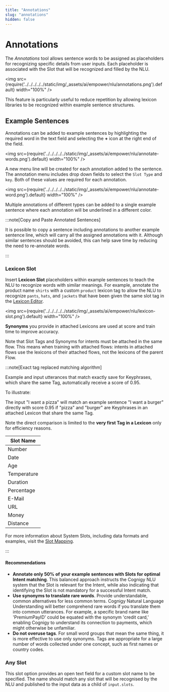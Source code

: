 ```yaml
---
title: "Annotations" 
slug: "annotations" 
hidden: false 
---
```

# Annotations

The _Annotations_ tool allows sentence words
to be assigned as placeholders for recognizing specific details from user inputs.
Each placeholder is associated with the Slot that will be recognized and filled by the NLU.

<img src={require('../../../../../static/img/_assets/ai/empower/nlu/annotations.png').default} width="100%" />

This feature is particularly useful to reduce repetition by allowing lexicon libraries to be recognized within example sentence structures.

## Example Sentences


Annotations can be added to example sentences by highlighting the required word in the text field and selecting the **+** icon at the right end of the field.

<img src={require('../../../../../static/img/_assets/ai/empower/nlu/annotate-words.png').default} width="100%" />

A new menu line will be created for each annotation added to the sentence. The annotation menu includes drop down fields to select the `Slot Type` and `key`. Both of these values are required for each annotation.

<img src={require('../../../../../static/img/_assets/ai/empower/nlu/annotate-word.png').default} width="100%" />

Multiple annotations of different types can be added to a single example sentence where each annotation will be underlined in a different color. 

:::note[Copy and Paste Annotated Sentences]

  It is possible to copy a sentence including annotations to another example sentence line, which will carry all the assigned annotations with it. Although similar sentences should be avoided, this can help save time by reducing the need to re-annotate words.

:::




### Lexicon Slot

Insert **Lexicon Slot** placeholders within example sentences to teach the NLU to recognize words with similar meanings. For example, annotate the product name `shirts` with a custom `product` lexicon tag to allow the NLU to recognize `pants`, `hats`, and `jackets` that have been given the same slot tag in the [Lexicon Editor](../../../empower/nlu/slots-and-lexicons/lexicons.md).

<img src={require('../../../../../static/img/_assets/ai/empower/nlu/lexicon-slot.png').default} width="100%" />

**Synonyms** you provide in attached Lexicons are used at score and train time to improve accuracy.

Note that Slot Tags and Synonyms for intents must be attached in the same flow. This means when training with attached flows: intents in attached flows use the lexicons of their attached flows, not the lexicons of the parent Flow.

:::note[Exact tag replaced matching algorithm]

  Example and input utterances that match exactly save for Keyphrases, which share the same Tag, automatically receive a score of 0.95.

  To illustrate:

  The input "I want a pizza" will match an example sentence "I want a burger" directly with score 0.95 if "pizza" and "burger" are Keyphrases in an attached Lexicon that share the same Tag.

  Note the direct comparison is limited to the **very first Tag in a Lexicon** only for efficiency reasons.

  | Slot Name   |
  |-------------|
  | Number      |
  | Date        |
  | Age         |
  | Temperature |
  | Duration    |
  | Percentage  |
  | E-Mail      |
  | URL         |
  | Money       |
  | Distance    |

  For more information about System Slots, including data formats and examples, visit the [Slot Mapping](../slots-and-lexicons/slots.md).

:::


#### Recommendations

- **Annotate only 50% of your example sentences with Slots for optimal Intent matching**. This balanced approach instructs the Cognigy NLU system that the Slot is relevant for the Intent, while also indicating that identifying the Slot is not mandatory for a successful Intent match.
- **Use synonyms to translate rare words**. Provide understandable, common alternatives for less common terms. Cognigy Natural Language Understanding will better comprehend rare words if you translate them into common utterances. For example, a specific brand name like 'PremiumPayID' could be equated with the synonym 'credit card,' enabling Cognigy to understand its connection to payments, which might otherwise be unfamiliar.
- **Do not overuse tags**. For small word groups that mean the same thing, it is more effective to use only synonyms. Tags are appropriate for a large number of words collected under one concept, such as first names or country codes.

### Any Slot

This slot option provides an open text field for a custom slot name to be specified. The name should match any slot that will be recognised by the NLU and published to the input data as a child of `input.slots`.